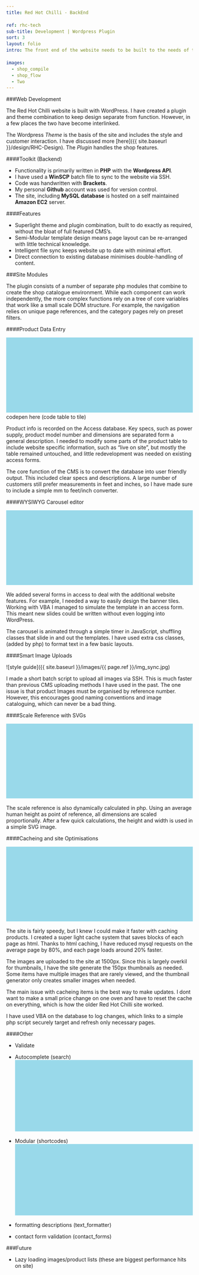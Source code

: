 ```yaml
---
title: Red Hot Chilli - BackEnd

ref: rhc-tech
sub-title: Development | Wordpress Plugin
sort: 3
layout: folio
intro: The front end of the website needs to be built to the needs of the customer. The back end is built to speed up data entry of the company, as well as optimise site performance.

images:
  - shop_compile
  - shop_flow
  - Two
---
```


###Web Development

The Red Hot Chilli website is built with WordPress. I have created a plugin and theme combination to keep design separate from function. However, in a few places the two have become interlinked.

The Wordpress _Theme_ is the basis of the site and includes the style and customer interaction. I have discussed more [here]({{ site.baseurl }}/design/RHC-Design). The _Plugin_ handles the shop features.

####Toolkit (Backend)

- Functionality is primarily written in **PHP** with the **Wordpress API**.
- I have used a **WinSCP** batch file to sync to the website via SSH.
- Code was handwritten with **Brackets**.
- My personal **Github** account was used for version control.
- The site, including **MySQL database** is hosted on a self maintained **Amazon EC2** server.

####Features

- Superlight theme and plugin combination, built to do exactly as required, without the bloat of full featured CMS’s.
- Semi-Modular template design means page layout can be re-arranged with little technical knowledge.
- Intelligent file sync keeps website up to date with minimal effort.
- Direct connection to existing database minimises double-handling of content.

###Site Modules

The plugin consists of a number of separate php modules that combine to create the shop catalogue environment. While each component can work independently, the more complex functions rely on a tree of core variables that work like a small scale DOM structure. For example, the navigation relies on unique page references, and the category pages rely on preset filters.

####Product Data Entry

![codepen](/images/placeholder.png)
codepen here (code table to tile)

Product info is recorded on the Access database. Key specs, such as power supply, product model number and dimensions are separated form a general description. I needed to modify some parts of the product table to include website specific information, such as “live on site”, but mostly the table remained untouched, and little redevelopment was needed on existing access forms.

The core function of the CMS is to convert the database into user friendly output. This included clear specs and descriptions. A large number of customers still prefer measurements in feet and inches, so I have made sure to include a simple mm to feet/inch converter.

####WYSIWYG Carousel editor

![access to website editor(carousel)](/images/placeholder.png)

We added several forms in access to deal with the additional website features. For example, I needed a way to easily design the banner tiles. Working with VBA I managed to simulate the template in an access form. This meant new slides could be written without even logging into WordPress.

The carousel is animated through a simple timer in JavaScript, shuffling classes that slide in and out the templates. I have used extra css classes, (added by php) to format text in a few basic layouts.

####Smart Image Uploads

![style guide]({{ site.baseurl }}/images/{{ page.ref }}/img_sync.jpg)

I made a short batch script to upload all images via SSH. This is much faster than previous CMS uploading methods I have used in the past. The one issue is that product Images must be organised by reference number. However, this encourages good naming conventions and image cataloguing, which can never be a bad thing.

####Scale Reference with SVGs

![scale reference, technical](/images/placeholder.png)

The scale reference is also dynamically calculated in php. Using an average human height as point of reference, all dimensions are scaled proportionally. After a few quick calculations, the height and width is used in a simple SVG image.

####Cacheing and site Optimisations

![cache images speed boost](/images/placeholder.png)

The site is fairly speedy, but I knew I could make it faster with caching products. I created a super light cache system that saves blocks of each page as html. Thanks to html caching, I have reduced mysql requests on the average page by 80%, and each page loads around 20% faster.

The images are uploaded to the site at 1500px. Since this is largely overkil for thumbnails, I have the site generate the 150px thumbnails as needed. Some items have multiple images that are rarely viewed, and the thumbnail generator only creates smaller images when needed.

The main issue with cacheing items is the best way to make updates. I dont want to make a small price change on one oven and have to reset the cache on everything, which is how the older Red Hot Chilli site worked.

I have used VBA on the database to log changes, which links to a simple php script securely target and refresh only necessary pages.

####Other
- Validate

- Autocomplete (search)
![Autocomplete](/images/placeholder.png)

- Modular (shortcodes)
![Modular text](/images/placeholder.png)

- formatting descriptions (text_formatter)
- contact form validation (contact_forms)


###Future
- Lazy loading images/product lists (these are biggest performance hits on site)

